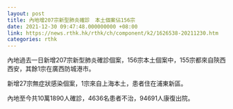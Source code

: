 ```yaml
---
layout: post
title: 內地增207宗新型肺炎確診　本土個案佔156宗
date: 2021-12-30 09:47:48.000000000 +08:00
link: https://news.rthk.hk/rthk/ch/component/k2/1626538-20211230.htm
categories: rthk
---
```


內地過去一日新增207宗新型肺炎確診個案，156宗本土個案中，155宗都來自陝西西安，其餘1宗在廣西防城港市。

新增27宗無症狀感染個案，1宗來自上海本土，患者住在浦東新區。

內地至今共10萬1890人確診，4636名患者不治，94691人康復出院。
